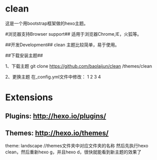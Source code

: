 clean
===

这是一个用bootstrap框架做的hexo主题。

#浏览器支持Browser support##
适用于浏览器Chrome,IE，火狐等。

##开发Development##
clean 主题比较简单，易于使用。

##下载安装主题##

1、下载主题
git clone https://github.com/baolaijun/clean  /themes/clean

2、更换主题
在_config.yml文件中修改：
1
2
3
4
# Extensions
## Plugins: http://hexo.io/plugins/
## Themes: http://hexo.io/themes/
theme: landscape //themes文件夹中对应文件夹的名称
然后先执行hexo clean，然后重新hexo g，并且hexo d，很快就能看到新主题的效果了